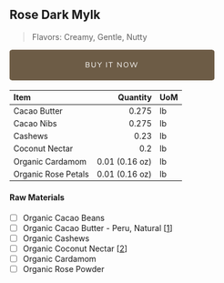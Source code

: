 ## Rose Dark Mylk
> Flavors: Creamy, Gentle, Nutty

[![Buy Now](/assets/images/buy-now.png "Buy Now")](https://shop.osocra.com/collections/bars/products/22011216)

| Item | Quantity | UoM  |
| :---     | ---:    | :--- |
| Cacao Butter   | 0.275   | lb    |
| Cacao Nibs  | 0.275   | lb    |
| Cashews   | 0.23  | lb      |
| Coconut Nectar   | 0.2 | lb      |
| Organic Cardamom   | 0.01 (0.16 oz) | lb      |
| Organic Rose Petals   | 0.01 (0.16 oz) | lb      |

#### Raw Materials
- [ ] Organic Cacao Beans
- [ ] Organic Cacao Butter - Peru, Natural [[1](/vendors)]
- [ ] Organic Cashews
- [ ] Organic Coconut Nectar [[2](/vendors)]
- [ ] Organic Cardamom
- [ ] Organic Rose Powder
